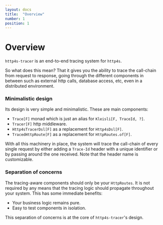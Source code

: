 ```yaml
---
layout: docs
title:  "Overview"
number: 1
position: 1
---
```


# Overview

`http4s-tracer` is an end-to-end tracing system for `http4s`.

So what does this mean? That it gives you the ability to trace the call-chain from request to response, going through
the different components in between such as external http calls, database access, etc, even in a distributed environment.

### Minimalistic design

Its design is very simple and minimalistic. These are main components:

- `Trace[F]` monad which is just an alias for `Kleisli[F, TraceId, ?]`.
- `Tracer[F]` http middleware.
- `Http4sTracerDsl[F]` as a replacement for `Http4sDsl[F]`.
- `TracedHttpRoute[F]` as a replacement for `HttpRoutes.of[F]`.

With all this machinery in place, the system will trace the call-chain of every single request by either adding a `Trace-Id` header with a unique identifier or by passing around the one received. Note that the header name is customizable.

### Separation of concerns

The tracing-aware components should only be your `HttpRoutes`. It is not required by any means that the tracing logic should propagate throughout your system. This has some immediate benefits:

- Your business logic remains pure.
- Easy to test components in isolation.

This separation of concerns is at the core of `http4s-tracer`'s design.
